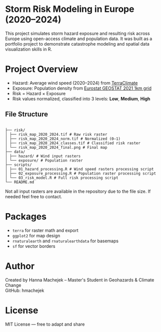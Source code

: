 # Storm Risk Modeling in Europe (2020–2024)

This project simulates storm hazard exposure and resulting risk across Europe using open-access climate and population data. It was built as a portfolio project to demonstrate catastrophe modeling and spatial data visualization skills in R.

# Project Overview

- Hazard: Average wind speed (2020–2024) from [TerraClimate](http://www.climatologylab.org/terraclimate.html)
- Exposure: Population density from [Eurostat GEOSTAT 2021 1km grid](https://ec.europa.eu/eurostat/web/gisco/geodata/population-distribution/geostat)
- Risk = Hazard × Exposure
- Risk values normalized, classified into 3 levels: **Low**, **Medium**, **High**

## File Structure
```

├── risk/
│ ├── risk_map_2020_2024.tif # Raw risk raster
│ ├── risk_map_2020_2024_norm.tif # Normalized (0–1)
│ ├── risk_map_2020_2024_classes.tif # Classified risk raster
│ └── risk_map_2020_2024_final.png # Final map
├── data/
│ ├── hazard/ # Wind input rasters
│ └── exposure/ # Population raster
├── scripts/
│ ├── 01_hazard_processing.R # Wind speed rasters processing script
│ ├── 02_exposure_processing.R # Population raster processing script
│ └── 03_risk_model.R # Full risk processing script
└── README.md
```
Not all input rasters are available in the repository due to the file size. If needed feel free to contact.
# Packages

- `terra` for raster math and export
- `ggplot2` for map design
- `rnaturalearth` and `rnaturalearthdata` for basemaps
- `sf` for vector borders


# Author

Created by Hanna Machejek – Master's Student in Geohazards & Climate Change  
GitHub: hmachejek

# License

MIT License — free to adapt and share


